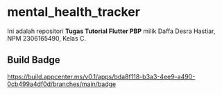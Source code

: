 # mental_health_tracker
Ini adalah repositori **Tugas Tutorial Flutter PBP** milik Daffa Desra Hastiar, NPM 2306165490, Kelas C.
## Build Badge
https://build.appcenter.ms/v0.1/apps/bda8f118-b3a3-4ee9-a490-0cb499a4df0d/branches/main/badge